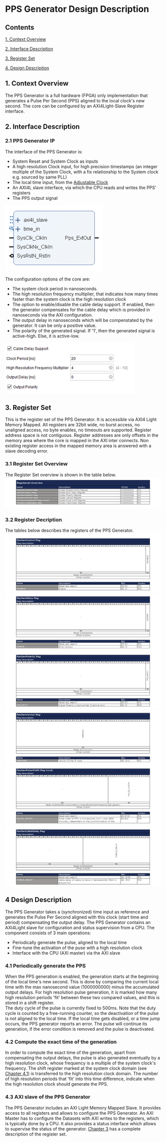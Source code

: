 # PPS Generator Design Description
## Contents

[1. Context Overview](#1-context-overview)

[2. Interface Description](#2-interface-description)

[3. Register Set](#3-register-set)

[4. Design Description](#4-design-description)

## 1. Context Overview
The PPS Generator is a full hardware (FPGA) only implementation that generates a Pulse Per Second (PPS) aligned to the local clock's new second. The core can be configured by an AXI4Light-Slave Register interface.
## 2. Interface Description
### 2.1 PPS Generator IP
The interface of the PPS Generator  is:
- System Reset and System Clock as inputs
- A high resolution Clock input, for high precision timestamps (an integer multiple of the System Clock, with a fix relationship to the System clock e.g. sourced by same PLL)
- The local time input, from the [Adjustable Clock](../AdjustableClock/Readme.md)
- An AXI4L slave interface, via which the CPU reads and writes the PPS' registers
- The PPS output signal
 
![PPS Generator IP](Additional%20Files/PpsGenIp.png) 

The configuration options of the core are:
- The system clock period in nanoseconds.
- The high resolution frequency multiplier, that indicates how many times faster than the system clock is the high resolution clock  
- The option to enable/disable the cable delay support. If enabled, then the generator compensates for the cable delay which is provided in nanoseconds via the AXI configuration. 
- The output delay in nanoseconds which will be compenstated by the generator. It can be only a positive value.
- The polarity of the generated signal. If '1', then the generated signal is active-high. Else, it is active-low. 

![Pps Generator Gui](Additional%20Files/PpsGenGui.png)
## 3. Register Set
This is the register set of the PPS Generator. It is accessible via AXI4 Light Memory Mapped. All registers are 32bit wide, no burst access, no unaligned access, no byte enables, no timeouts are supported. Register address space is not contiguous. Register addresses are only offsets in the memory area where the core is mapped in the AXI inter connects. Non existing register access in the mapped memory area is answered with a slave decoding error.
### 3.1 Register Set Overview 
The Register Set overview is shown in the table below. 
![RegisterSet](Additional%20Files/RegsetOverview.png)
### 3.2 Register Decription
The tables below describes the registers of the PPS Generator.     
![Control](Additional%20Files/Regset1_Control.png)
![Status](Additional%20Files/Regset2_Status.png)
![Polarity](Additional%20Files/Regset3_Polarity.png)
![Version](Additional%20Files/Regset4_Version.png)
![Width](Additional%20Files/Regset5_Width.png)
![Cable](Additional%20Files/Regset6_Cable.png)
## 4 Design Description
The PPS Generator takes a (synchronized) time input as reference and generates the Pulse Per Second aligned with this clock (start time and period) compensating the output delay. The PPS Generator contains an AXI4Light slave for configuration and status supervision from a CPU. The component consists of 3 main operations:
- Periodically generate the pulse, aligned to the local time
- Fine-tune the activation of the puse with a high resolution clock   
- Interface with the CPU (AXI master) via the AXI slave
### 4.1 Periodically generate the PPS
When the PPS generation is enabled, the generation starts at the beginning of the local time's new second. This is done by comparing the current local time with the max nanosecond value (1000000000) minus the accumulated output delays. For high resolution pulse generation, it is marked how many high resolution periods 'fit' between these two compared values, and this is stored in a shift register.  
The duty cycle of the pulse is currently fixed to 500ms. Note that the duty cycle is counted by a free-running counter, so the deactivation of the pulse is not aligned to the local time. 
If the local time gets disabled, or a time jump occurs, the PPS generator reports an error. The pulse will continue its generation, if the error condition is removed and the pulse is deactivated.  
### 4.2 Compute the exact time of the generation
In order to compute the exact time of the generation, apart from compensating the output delays, the pulse is also generated eventually by a high resolution clock, whose frequency is a multiple of the system clock's frequency. The shift register marked at the system clock domain (see [Chapter 4.1](#4-1-periodically-generate-the-pps)) is transferred to the high resolution clock domain. The number of high resolution periods that 'fit' into this time difference, indicate when the high resolution clock should generate the PPS.    
### 4.3 AXI slave of the PPS Generator 
The PPS Generator includes an AXI Light Memory Mapped Slave. It provides access to all registers and allows to configure the PPS Generator. An AXI Master has to configure the Datasets with AXI writes to the registers, which is typically done by a CPU. It also provides a status interface which allows to supervise the status of the generator. [Chapter 3](#3-register-set) has a complete description of the register set.
